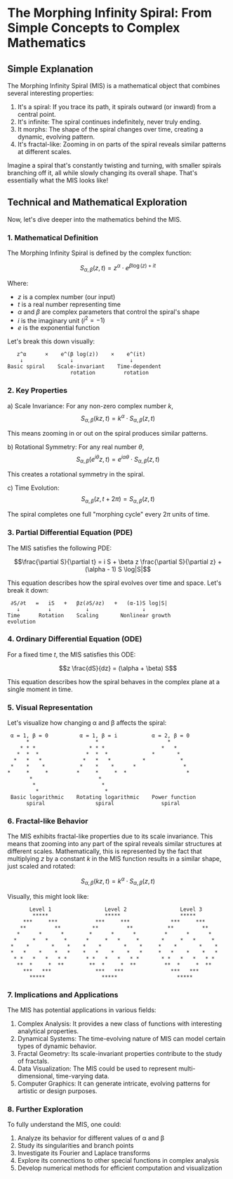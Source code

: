 # The Morphing Infinity Spiral: From Simple Concepts to Complex Mathematics

## Simple Explanation

The Morphing Infinity Spiral (MIS) is a mathematical object that combines several interesting properties:

1. It's a spiral: If you trace its path, it spirals outward (or inward) from a central point.
2. It's infinite: The spiral continues indefinitely, never truly ending.
3. It morphs: The shape of the spiral changes over time, creating a dynamic, evolving pattern.
4. It's fractal-like: Zooming in on parts of the spiral reveals similar patterns at different scales.

Imagine a spiral that's constantly twisting and turning, with smaller spirals branching off it, all while slowly changing its overall shape. That's essentially what the MIS looks like!

## Technical and Mathematical Exploration

Now, let's dive deeper into the mathematics behind the MIS.

### 1. Mathematical Definition

The Morphing Infinity Spiral is defined by the complex function:

$$S_{\alpha,\beta}(z,t) = z^\alpha \cdot e^{\beta \log(z) + it}$$

Where:
- $z$ is a complex number (our input)
- $t$ is a real number representing time
- $\alpha$ and $\beta$ are complex parameters that control the spiral's shape
- $i$ is the imaginary unit ($i^2 = -1$)
- $e$ is the exponential function

Let's break this down visually:

```
   z^α      ×    e^(β log(z))    ×    e^(it)
    ↓               ↓                  ↓
Basic spiral    Scale-invariant    Time-dependent
                    rotation         rotation
```

### 2. Key Properties

a) Scale Invariance:
   For any non-zero complex number $k$, 
   $$S_{\alpha,\beta}(kz,t) = k^\alpha \cdot S_{\alpha,\beta}(z,t)$$

   This means zooming in or out on the spiral produces similar patterns.

b) Rotational Symmetry:
   For any real number $\theta$, 
   $$S_{\alpha,\beta}(e^{i\theta}z,t) = e^{i\alpha\theta} \cdot S_{\alpha,\beta}(z,t)$$

   This creates a rotational symmetry in the spiral.

c) Time Evolution:
   $$S_{\alpha,\beta}(z,t+2\pi) = S_{\alpha,\beta}(z,t)$$

   The spiral completes one full "morphing cycle" every $2\pi$ units of time.

### 3. Partial Differential Equation (PDE)

The MIS satisfies the following PDE:

$$\frac{\partial S}{\partial t} = i S + \beta z \frac{\partial S}{\partial z} + (\alpha - 1) S \log|S|$$

This equation describes how the spiral evolves over time and space. Let's break it down:

```
 ∂S/∂t   =   iS   +   βz(∂S/∂z)   +   (α-1)S log|S|
   ↓         ↓           ↓                 ↓
Time      Rotation    Scaling       Nonlinear growth
evolution
```

### 4. Ordinary Differential Equation (ODE)

For a fixed time $t$, the MIS satisfies this ODE:

$$z \frac{dS}{dz} = (\alpha + \beta) S$$

This equation describes how the spiral behaves in the complex plane at a single moment in time.

### 5. Visual Representation

Let's visualize how changing α and β affects the spiral:

```
 α = 1, β = 0          α = 1, β = i           α = 2, β = 0
      *                     *                      *
    * * *                 * * *                  *   *
   *  *  *               *  *  *              *       *
  *   *   *             *   *   *          *           *
 *    *    *           *    *    *      *               *
*     *     *         *     *     *  *                   *
       *                     *
        *                     *
         *                     *
 Basic logarithmic    Rotating logarithmic    Power function
      spiral                spiral               spiral
```

### 6. Fractal-like Behavior

The MIS exhibits fractal-like properties due to its scale invariance. This means that zooming into any part of the spiral reveals similar structures at different scales. Mathematically, this is represented by the fact that multiplying $z$ by a constant $k$ in the MIS function results in a similar shape, just scaled and rotated:

$$S_{\alpha,\beta}(kz,t) = k^\alpha \cdot S_{\alpha,\beta}(z,t)$$

Visually, this might look like:

```
       Level 1                 Level 2                 Level 3
        *****                  *****                   *****
     ***     ***            ***     ***             ***     ***
    **         **          **         **           **         **
   *      *      *        *      *      *         *      *      *
  *     *   *     *      *     *   *     *       *     *   *     *
 *    *       *    *    *    *       *    *     *    *       *    *
 *   *    *    *   *    *   *    *    *   *     *   *    *    *   *
  * *   *   *   * *      * *   *   *   * *       * *   *   *   * *
   **  *     *  **        **  *     *  **         **  *     *  **
     ***   ***              ***   ***               ***   ***
       *****                  *****                   *****
```

### 7. Implications and Applications

The MIS has potential applications in various fields:

1. Complex Analysis: It provides a new class of functions with interesting analytical properties.
2. Dynamical Systems: The time-evolving nature of MIS can model certain types of dynamic behavior.
3. Fractal Geometry: Its scale-invariant properties contribute to the study of fractals.
4. Data Visualization: The MIS could be used to represent multi-dimensional, time-varying data.
5. Computer Graphics: It can generate intricate, evolving patterns for artistic or design purposes.

### 8. Further Exploration

To fully understand the MIS, one could:

1. Analyze its behavior for different values of α and β
2. Study its singularities and branch points
3. Investigate its Fourier and Laplace transforms
4. Explore its connections to other special functions in complex analysis
5. Develop numerical methods for efficient computation and visualization

